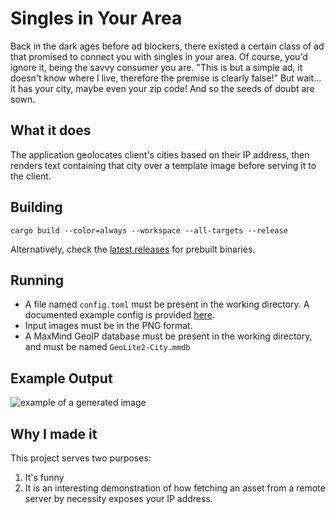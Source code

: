 # Singles in Your Area
Back in the dark ages before ad blockers, there existed a certain class of ad that promised to connect you with singles in your area. Of course, you'd ignore it, being the savvy consumer you are. "This is but a simple ad, it doesn't know where I live, therefore the premise is clearly false!" But wait... it has your city, maybe even your zip code! And so the seeds of doubt are sown.

## What it does
The application geolocates client's cities based on their IP address, then renders text containing that city over a template image before serving it to the client.

## Building

```shell
cargo build --color=always --workspace --all-targets --release
```

Alternatively, check the [latest releases](https://github.com/zkxs/singles-in-your-area/releases/latest) for prebuilt binaries.

## Running
- A file named `config.toml` must be present in the working directory. A documented example config is provided [here](examples/config.toml).
- Input images must be in the PNG format.
- A MaxMind GeoIP database must be present in the working directory, and must be named `GeoLite2-City.mmdb`

## Example Output
![example of a generated image](http://michaelripley.net:3035/ads/top_waifus.jpg)

## Why I made it
This project serves two purposes:
1. It's funny
2. It is an interesting demonstration of how fetching an asset from a remote server by necessity exposes your IP address.

